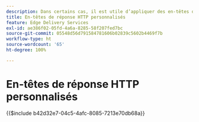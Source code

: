 ```yaml
---
description: Dans certains cas, il est utile d’appliquer des en-têtes de réponse HTTP personnalisés aux ressources, par exemple pour autoriser CORS. Si vous souhaitez spécifier des en-têtes, créez un classeur Excel ou Google Sheets dans le dossier « /.helix » de votre site web dans Sharepoint ou Google Drive, appelé « headers.xlsx » dans SharePoint ou « headers » dans Google Drive.
title: En-têtes de réponse HTTP personnalisés
feature: Edge Delivery Services
exl-id: ae386f02-05fd-4a6a-8285-58f207fed7bc
source-git-commit: 05548d56d791584781606b02839c5602b4469f7b
workflow-type: ht
source-wordcount: '65'
ht-degree: 100%

---
```


# En-têtes de réponse HTTP personnalisés

{{$include b42d32e7-04c5-4afc-8085-7213e70db68a}}
